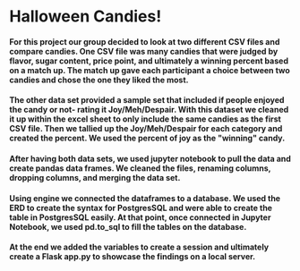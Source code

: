 # Halloween Candies!

#### For this project our group decided to look at two different CSV files and compare candies. One CSV file was many candies that were judged by flavor, sugar content, price point, and ultimately a winning percent based on a match up. The match up gave each participant a choice between two candies and chose the one they liked the most.

#### The other data set provided a sample set that included if people enjoyed the candy or not- rating it Joy/Meh/Despair. With this dataset we cleaned it up within the excel sheet to only include the same candies as the first CSV file. Then we tallied up the Joy/Meh/Despair for each category and created the percent. We used the percent of joy as the "winning" candy.

#### After having both data sets, we used jupyter notebook to pull the data and create pandas data frames. We cleaned the files, renaming columns, dropping columns, and merging the data set.

#### Using engine we connected the dataframes to a database. We used the ERD to create the syntax for PostgresSQL and were able to create the table in PostgresSQL easily. At that point, once connected in Jupyter Notebook, we used pd.to_sql to fill the tables on the database.

#### At the end we added the variables to create a session and ultimately create a Flask app.py to showcase the findings on a local server.